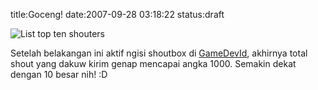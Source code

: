 title:Goceng!
date:2007-09-28 03:18:22
status:draft

 <img src="http://kecebongsoft.files.wordpress.com/2007/09/shoutgdi.JPG" alt="List top ten shouters" />

Setelah belakangan ini aktif ngisi shoutbox di <a href="http://www.gamedevid.org" title="Indonesia Game Developer Community">GameDevId</a>, akhirnya total shout yang dakuw kirim genap mencapai angka 1000. Semakin dekat dengan 10 besar nih! :D